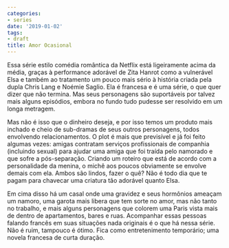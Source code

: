 ```yaml
---
categories:
- series
date: '2019-01-02'
tags:
- draft
title: Amor Ocasional
---
```


Essa série estilo comédia romântica da Netflix está ligeiramente acima da média, graças à performance adorável de Zita Hanrot como a vulnerável Elsa e também ao tratamento um pouco mais sério à história criada pela dupla Chris Lang e Noémie Saglio. Ela é francesa e é uma série, o que quer dizer que não termina. Mas seus personagens são suportáveis por talvez mais alguns episódios, embora no fundo tudo pudesse ser resolvido em um longa metragem.

Mas não é isso que o dinheiro deseja, e por isso temos um produto mais inchado e cheio de sub-dramas de seus outros personagens, todos envolvendo relacionamentos. O plot é mais que previsível e já foi feito algumas vezes: amigas contratam serviços profissionais de companhia (incluindo sexual) para ajudar uma amiga que foi traída pelo namorado e que sofre a pós-separação. Criando um roteiro que está de acordo com a personalidade da menina, o michê aos poucos obviamente se envolve demais com ela. Ambos são lindos, fazer o quê? Não é todo dia que te pagam para chavecar uma criatura tão adorável quanto Elsa.

Em cima disso há um casal onde uma gravidez e seus hormônios ameaçam um namoro, uma garota mais libera que tem sorte no amor, mas não tanto no trabalho, e mais alguns personagens que colorem uma Paris vista mais de dentro de apartamentos, bares e ruas. Acompanhar essas pessoas falando francês em suas situações nada originais é o que há nessa série. Não é ruim, tampouco é ótimo. Fica como entretenimento temporário; uma novela francesa de curta duração.